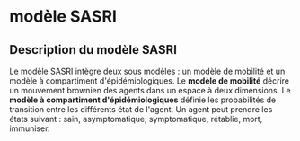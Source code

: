 # modèle SASRI 

## Description du modèle SASRI

Le modèle SASRI intègre deux sous modèles : un modèle de mobilité et un modèle à compartiment d'épidémiologiques.
Le **modèle de mobilité** décrire un mouvement brownien des agents dans un espace à deux dimensions. Le **modèle à compartiment d'épidémiologiques** définie les probabilités de transition entre les différents état de l'agent. Un agent peut prendre les états suivant : sain, asymptomatique, symptomatique, rétablie, mort, immuniser. 
